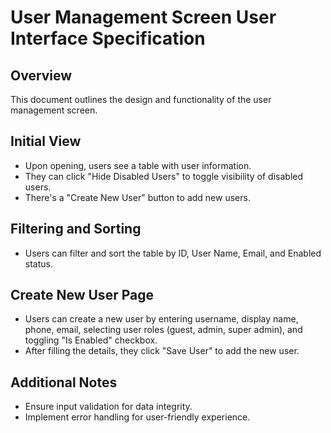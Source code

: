 # User Management Screen User Interface Specification

## Overview
This document outlines the design and functionality of the user management screen.

## Initial View
- Upon opening, users see a table with user information.
- They can click "Hide Disabled Users" to toggle visibility of disabled users.
- There's a "Create New User" button to add new users.

## Filtering and Sorting
- Users can filter and sort the table by ID, User Name, Email, and Enabled status.

## Create New User Page
- Users can create a new user by entering username, display name, phone, email, selecting user roles (guest, admin, super admin), and toggling "Is Enabled" checkbox.
- After filling the details, they click "Save User" to add the new user.

## Additional Notes
- Ensure input validation for data integrity.
- Implement error handling for user-friendly experience.

